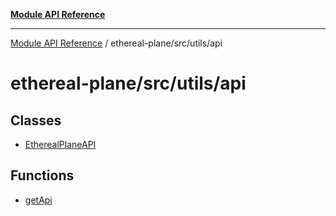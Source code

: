 [**Module API Reference**](../../../../README.md)

***

[Module API Reference](../../../../README.md) / ethereal-plane/src/utils/api

# ethereal-plane/src/utils/api

## Classes

- [EtherealPlaneAPI](classes/EtherealPlaneAPI.md)

## Functions

- [getApi](functions/getApi.md)
